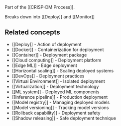 Part of the [[CRISP-DM Process]]. 

Breaks down into [[Deploy]] and [[Monitor]]



## Related concepts

- [[Deploy]] - Action of deployment
- [[Docker]] - Containerization for deployment
- [[Container]] - Deployment package
- [[Cloud computing]] - Deployment platform
- [[Edge ML]] - Edge deployment
- [[Horizontal scaling]] - Scaling deployed systems
- [[DevOps]] - Deployment practices
- [[Virtual Environment]] - Isolated deployment
- [[Virtualization]] - Deployment technology
- [[ML system]] - Deployed ML components
- [[Inference pipeline]] - Production deployment
- [[Model registry]] - Managing deployed models
- [[Model versioning]] - Tracking model versions
- [[Rollback capability]] - Deployment safety
- [[Shadow releasing]] - Safe deployment technique
